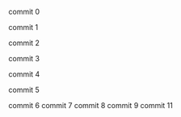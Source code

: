 commit 0

commit 1

commit 2

commit 3

commit 4

commit 5

commit 6
commit 7
commit 8
commit 9
commit 11

